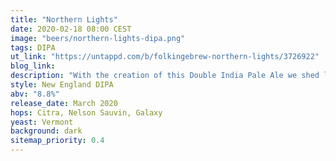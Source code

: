 ```yaml
---
title: "Northern Lights"
date: 2020-02-18 08:00 CEST
image: "beers/northern-lights-dipa.png"
tags: DIPA
ut_link: "https://untappd.com/b/folkingebrew-northern-lights/3726922"
blog_link:
description: "With the creation of this Double India Pale Ale we shed light on the vibrant blend of Citra, Nelson Sauvin and Galaxy hops."
style: New England DIPA
abv: "8.8%"
release_date: March 2020
hops: Citra, Nelson Sauvin, Galaxy
yeast: Vermont
background: dark
sitemap_priority: 0.4
---
```

